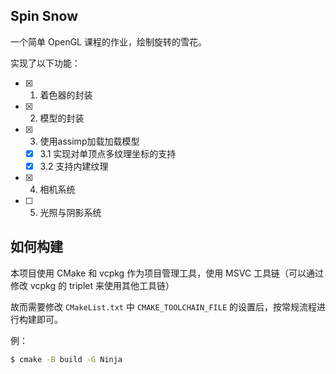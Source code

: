 ## Spin Snow

一个简单 OpenGL 课程的作业，绘制旋转的雪花。

实现了以下功能：
- [x] 1. 着色器的封装
- [x] 2. 模型的封装
- [x] 3. 使用assimp加载加载模型
	- [x] 3.1 实现对单顶点多纹理坐标的支持
	- [x] 3.2 支持内建纹理
- [x] 4. 相机系统
- [ ] 5. 光照与阴影系统

## 如何构建
 
本项目使用 CMake 和 vcpkg 作为项目管理工具，使用 MSVC 工具链（可以通过修改 vcpkg 的 triplet 来使用其他工具链）

故而需要修改 `CMakeList.txt` 中 `CMAKE_TOOLCHAIN_FILE` 的设置后，按常规流程进行构建即可。

例：
```sh
$ cmake -B build -G Ninja
```
